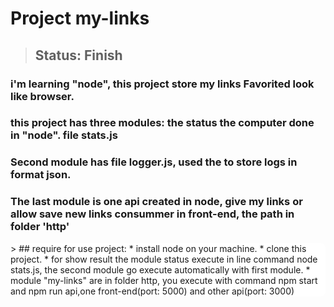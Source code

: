 <h1>Project my-links </h1>

> ## Status: <strong>Finish</strong>

### i'm learning "node", this project store my links Favorited look like browser.
### this project has three modules: the status the computer done in "node". file stats.js
### Second module has file logger.js, used the to store logs in format json.
### The last module is one api created in node, give my links or allow save new links consummer in front-end, the path in folder 'http'
<div style="background: #fff; border-radius: 8px; ">
> ## require for use project:
* install node on your machine.
* clone this project.
* for show result the module status execute in line command node stats.js, the second module go execute automatically with first module.
* module "my-links" are in folder http, you execute with command npm start and npm run api,one front-end(port: 5000) and other api(port: 3000)
</div>

